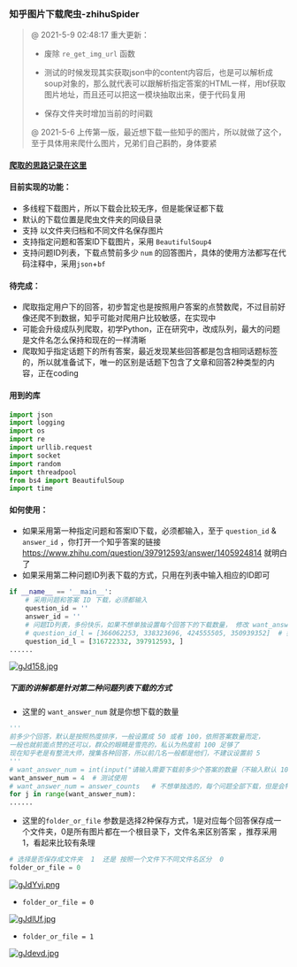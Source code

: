 ### 知乎图片下载爬虫-zhihuSpider

> @ 2021-5-9 02:48:17 重大更新：
>
> - 废除 `re_get_img_url` 函数
>
> - 测试的时候发现其实获取json中的content内容后，也是可以解析成soup对象的，那么就代表可以跟解析指定答案的HTML一样，用bf获取图片地址，而且还可以把这一模块抽取出来，便于代码复用
>
> - 
>   保存文件夹时增加当前的时间戳
>   
> 
> @ 2021-5-6 上传第一版，最近想下载一些知乎的图片，所以就做了这个，至于具体用来爬什么图片，兄弟们自己斟酌，身体要紧

#### [爬取的思路记录在这里](https://github.com/397179459/zhihuSpider/tree/master/analysis)

#### 目前实现的功能：

- 多线程下载图片，所以下载会比较无序，但是能保证都下载
- 默认的下载位置是爬虫文件夹的同级目录
- 支持 以文件夹归档和不同文件名保存图片
- 支持指定问题和答案ID下载图片，采用 `BeautifulSoup4`
- 支持问题ID列表，下载点赞前多少 `num` 的回答图片，具体的使用方法都写在代码注释中，采用`json`+`bf`

#### 待完成：

- 爬取指定用户下的回答，初步暂定也是按照用户答案的点赞数爬，不过目前好像还爬不到数据，知乎可能对爬用户比较敏感，在实现中
- 可能会升级成队列爬取，初学Python，正在研究中，改成队列，最大的问题是文件名怎么保持和现在的一样清晰
- 爬取知乎指定话题下的所有答案，最近发现某些回答都是包含相同话题标签的，所以就准备试下，唯一的区别是话题下包含了文章和回答2种类型的内容，正在coding

#### 用到的库

```python
import json
import logging
import os
import re
import urllib.request
import socket
import random
import threadpool
from bs4 import BeautifulSoup
import time
```

#### 如何使用：

- 如果采用第一种指定问题和答案ID下载，必须都输入，至于 `question_id` & `answer_id` ，你打开一个知乎答案的链接 https://www.zhihu.com/question/397912593/answer/1405924814  就明白了
- 如果采用第二种问题ID列表下载的方式，只用在列表中输入相应的ID即可

```python
if __name__ == '__main__':
    # 采用问题和答案 ID 下载，必须都输入
    question_id = ''
    answer_id = ''
    # 问题ID列表，多份快乐，如果不想单独设置每个回答下的下载数量， 修改 want_answer_num = answer_counts 即为下载全部
    # question_id_l = [366062253, 338323696, 424555505, 350939352]  # 我乱打的几个ID，兄弟们自己不要当真（狗头）
    question_id_l = [316722332, 397912593, ]
......
```

[![gJd158.jpg](https://z3.ax1x.com/2021/05/09/gJd158.jpg)](https://imgtu.com/i/gJd158)

##### 下面的讲解都是针对第二种问题列表下载的方式

- 这里的 `want_answer_num` 就是你想下载的数量

```python
'''
前多少个回答，默认是按照热度排序，一般设置成 50 或者 100，依照答案数量而定，
一般也就前面点赞的还可以，群众的眼睛是雪亮的，私认为热度前 100 足够了
现在知乎老是有整流大师，搜集各种回答，所以前几名一般都是他们，不建议设置前 5
'''
# want_answer_num = int(input("请输入需要下载前多少个答案的数量（不输入默认 100 ）：") or 100)
want_answer_num = 4  # 测试使用
# want_answer_num = answer_counts   # 不想单独选的，每个问题全部下载，但是会特别费时，一般福利问题都几百上千个回答
for j in range(want_answer_num):
......
```

- 这里的`folder_or_file` 参数是选择2种保存方式，1是对应每个回答保存成一个文件夹，0是所有图片都在一个根目录下，文件名来区别答案 ，推荐采用 1，看起来比较有条理

```python
# 选择是否保存成文件夹  1  还是 按照一个文件下不同文件名区分  0
folder_or_file = 0	
```

[![gJdYvj.png](https://z3.ax1x.com/2021/05/09/gJdYvj.png)](https://imgtu.com/i/gJdYvj)

- `folder_or_file = 0`

[![gJdlUf.jpg](https://z3.ax1x.com/2021/05/09/gJdlUf.jpg)](https://imgtu.com/i/gJdlUf)

- `folder_or_file = 1`

[![gJdevd.jpg](https://z3.ax1x.com/2021/05/09/gJdevd.jpg)](https://imgtu.com/i/gJdevd)